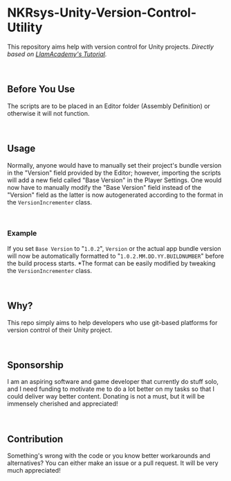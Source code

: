 # NKRsys-Unity-Version-Control-Utility
This repository aims help with version control for Unity projects. *Directly based on [LlamAcademy's Tutorial](https://www.youtube.com/watch?v=PbFE0m9UMtE).*

<br>

## Before You Use
The scripts are to be placed in an Editor folder (Assembly Definition) or otherwise it will not function.

<br>

## Usage
Normally, anyone would have to manually set their project's bundle version in the "Version" field provided by the Editor; however, importing the scripts will add a new field called "Base Version" in the Player Settings. One would now have to manually modify the "Base Version" field instead of the "Version" field as the latter is now autogenerated according to the format in the `VersionIncrementer` class.

<br>

### Example
If you set `Base Version` to "`1.0.2`", `Version` or the actual app bundle version will now be automatically formatted to "`1.0.2.MM.DD.YY.BUILDNUMBER`" before the build process starts. *The format can be easily modified by tweaking the `VersionIncrementer` class.

<br>

## Why?
This repo simply aims to help developers who use git-based platforms for version control of their Unity project.

<br>

## Sponsorship
I am an aspiring software and game developer that currently do stuff solo, and I need funding to motivate me to do a lot better on my tasks so that I could deliver way better content. Donating is not a must, but it will be immensely cherished and appreciated!

<br>

## Contribution
Something's wrong with the code or you know better workarounds and alternatives? You can either make an issue or a pull request. It will be very much appreciated!
